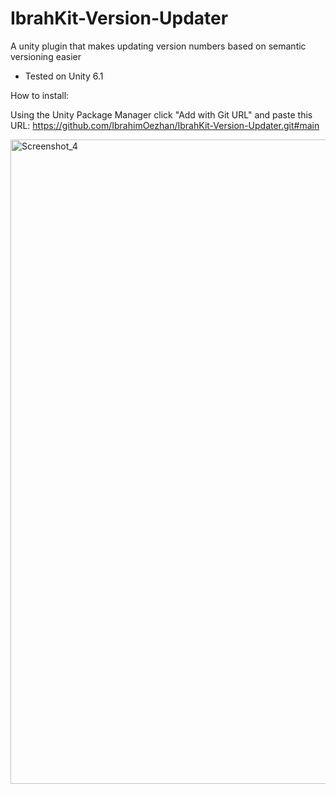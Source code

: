 # IbrahKit-Version-Updater
A unity plugin that makes updating version numbers based on semantic versioning easier

- Tested on Unity 6.1

How to install: 

Using the Unity Package Manager click "Add with Git URL" and paste this URL:
https://github.com/IbrahimOezhan/IbrahKit-Version-Updater.git#main

<img width="1919" height="1031" alt="Screenshot_4" src="https://github.com/user-attachments/assets/56b1fe3e-d996-4e0f-bfc7-2d7bb136b717" />
